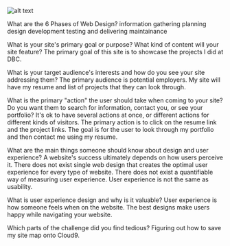 ![alt text](/imgs/site-map.png)

What are the 6 Phases of Web Design?
information gathering
planning
design
development
testing and delivering
maintainance

What is your site's primary goal or purpose? What kind of content will your site feature?
The primary goal of this site is to showcase the projects I did at DBC.

What is your target audience's interests and how do you see your site addressing them?
The primary audience is potential employers. My site will have my resume and list of projects that they can look through.

What is the primary "action" the user should take when coming to your site? Do you want them to search for information, contact you, or see your portfolio? It's ok to have several actions at once, or different actions for different kinds of visitors.
The primary action is to click on the resume link and the project links. The goal is for the user to look through my portfolio and then contact me using my resume.

What are the main things someone should know about design and user experience?
A website's success ultimately depends on how users perceive it.
There does not exist single web design that creates the optimal user experience for every type of website.
There does not exist a quantifiable way of measuring user experience.
User experience is not the same as usability.

What is user experience design and why is it valuable? 
User experience is how someone feels when on the website. The best designs make users happy while navigating your website.

Which parts of the challenge did you find tedious?
Figuring out how to save my site map onto Cloud9.